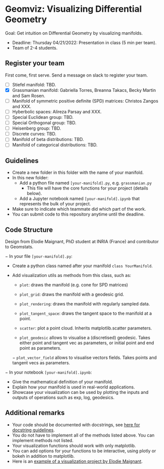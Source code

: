 # Geomviz: Visualizing Differential Geometry

Goal: Get intuition on Differential Geometry by visualizing manifolds.

- Deadline: Thursday 04/21/2022: Presentation in class (5 min per team).
- Team of 2-4 students.

## Register your team

First come, first serve. Send a message on slack to register your team.

- [ ] Stiefel manifold: TBD.
- [X] Grassmanian manifold: Gabriella Torres, Breanna Takacs, Becky Martin and Sam Rosen.
- [ ] Manifold of symmetric positive definite (SPD) matrices: Christos Zangos and XXX.
- [ ] Hyberbolic spaces: Alireza Parsay and XXX.
- [ ] Special Euclidean group: TBD.
- [ ] Special Orthogonal group: TBD.
- [ ] Heisenberg group: TBD.
- [ ] Discrete curves: TBD.
- [ ] Manifold of beta distributions: TBD.
- [ ] Manifold of categorical distributions: TBD.

## Guidelines

- Create a new folder in this folder with the name of your manifold.
- In this new folder:
  - Add a python file named `[your-manifold].py`, e.g. `grassmanian.py`
    - This file will have the core functions for your project (details below).
  - Add a Jupyter notebook named `[your-manifold].ipynb` that represents the bulk of your project.
- Make sure to indicate which teammate did which part of the work.
- You can submit code to this repository anytime until the deadline.

## Code Structure 

Design from Elodie Maignant, PhD student at INRIA (France) and contributor to Geomstats.

− In your file `[your-manifold].py`:
  - Create a python class named after your manifold `class YourManifold`.
  - Add visualization utils as methods from this class, such as:
    - `plot`: draws the manifold (e.g. cone for SPD matrices)
    - `plot_grid`: draws the manifold with a geodesic grid.
    - `plot_rendering`: draws the manifold with regularly sampled data.
    - `plot_tangent_space`: draws the tangent space to the manifold at a point.
    - `scatter`: plot a point cloud. Inherits matplotlib.scatter parameters.
    
    - `plot_geodesic` allows to visualise a (discretised) geodesic. Takes either point and tangent vec as parameters, or initial point and end point as parameters.
    
    − `plot_vector_field` allows to visualise vectors fields. Takes points and tangent vecs as parameters.
    
− In your notebook `[your-manifold].ipynb`:
  - Give the mathematical definition of your manifold.
  - Explain how your manifold is used in real-world applications.
  - Showcase your visualization can be used by plotting the inputs and outputs of operations such as exp, log, geodesics.


## Additional remarks

- Your code should be documented with docstrings, see [here for docstring guidelines](https://github.com/geomstats/geomstats/blob/master/docs/contributing.rst#writing-docstrings).
- You do not have to implement all of the methods listed above. You can implement methods not listed.
- Your visualization functions should work with only matplotlib.
- You can add options for your functions to be interactive, using plotly or bokeh in addition to matplotlib.
- Here is an [example of a visualization project by Elodie Maignant](https://github.com/geomstats/geomstats/blob/master/notebooks/usecase_visualizations_in_kendall_shape_spaces.ipynb).
